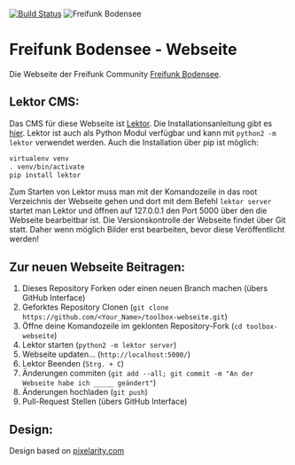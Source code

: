[![Build Status](https://travis-ci.org/ffbsee/webseite.svg?branch=master)](https://travis-ci.org/ffbsee/webseite)
![Freifunk Bodensee](https://freifunk-bodensee.net/lib/tpl/dokuwiki-template/images/logo.svg "FFBSee")

 Freifunk Bodensee - Webseite
============================
Die Webseite der Freifunk Community [Freifunk Bodensee](https://ffbsee.net).

 Lektor CMS:
------------
Das CMS für diese Webseite ist [Lektor](https://www.getlektor.com/).
Die Installationsanleitung gibt es [hier](https://www.getlektor.com/downloads/).
Lektor ist auch als Python Modul verfügbar und kann mit ``python2 -m lektor`` verwendet werden.
Auch die Installation über pip ist möglich:
```bash
virtualenv venv
. venv/bin/activate
pip install lektor
```

Zum Starten von Lektor muss man mit der Komandozeile in das root Verzeichnis der Webseite gehen
und dort mit dem Befehl ``lektor server`` startet man Lektor und öffnen auf 127.0.0.1 den Port 5000 über den die Webseite
bearbeitbar ist. Die Versionskontrolle der Webseite findet über Git statt. Daher wenn möglich Bilder erst
bearbeiten, bevor diese Veröffentlicht werden!


 Zur neuen Webseite Beitragen:
------------------------
 1. Dieses Repository Forken oder einen neuen Branch machen (übers GitHub Interface)
 2. Geforktes Repository Clonen (``git clone https://github.com/<Your_Name>/toolbox-webseite.git``)
 3. Öffne deine Komandozeile im geklonten Repository-Fork (``cd toolbox-webseite``)
 4. Lektor starten (``python2 -m lektor server``)
 5. Webseite updaten... (``http://localhost:5000/``)
 6. Lektor Beenden (``Strg. + C``)
 7. Änderungen commiten (``git add --all; git commit -m "An der Webseite habe ich _____ geändert"``)
 8. Änderungen hochladen (``git push``)
 9. Pull-Request Stellen (übers GitHub Interface)


 Design:
----------
Design based on [pixelarity.com](https://pixelarity.com/?ref=9477955687)



